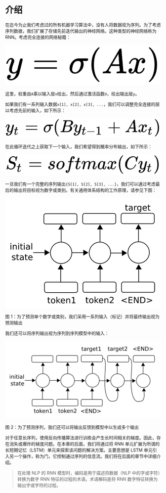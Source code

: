 # 介绍

在迄今为止我们考虑过的所有机器学习算法中，没有人将数据视为序列。为了考虑序列数据，我们扩展了存储先前迭代输出的神经网络。这种类型的神经网络称为 RNN。考虑完全连接的网络秘籍：

![](img/ab01cacf-e47e-4b82-90eb-09d12f96d06c.png)

这里，权重由`A`乘以输入层`x`给出，然后通过激活函数`σ`，给出输出层`y`。

如果我们有一系列输入数据`x[1], x[2], x[3], ...`，我们可以调整完全连接的层以考虑先前的输入，如下所示：

![](img/fe9f65c6-64fa-4fcc-854b-c1fae403ead8.png)

在此循环迭代之上获取下一个输入，我们希望得到概率分布输出，如下所示：

![](img/e5a295eb-90c3-410e-877a-dc830cac4504.png)

一旦我们有一个完整的序列输出`{S[1], S[2], S[3], ...}`，我们可以通过考虑最后的输出将目标视为数字或类别。有关通用体系结构的工作原理，请参见下图：

![](img/1a80edbf-b1dc-47fc-a328-f4973493e260.png)

图 1：为了预测单个数字或类别，我们采用一系列输入（标记）并将最终输出视为预测输出

我们还可以将序列输出视为序列到序列模型中的输入：

![](img/2b10596a-93d9-42b5-acdb-71e661e49650.png)

图 2：为了预测序列，我们还可以将输出反馈到模型中以生成多个输出

对于任意长序列，使用反向传播算法进行训练会产生长时间相关的梯度。因此，存在消失或爆炸的梯度问题。在本章的后面，我们将通过将 RNN 单元扩展为所谓的长短期记忆（LSTM）单元来探索该问题的解决方案。主要思想是 LSTM 单元引入另一个操作，称为门，它控制通过序列的信息流。我们将在后面的章节中详细介绍。

> 在处理 NLP 的 RNN 模型时，编码是用于描述将数据（NLP 中的字或字符）转换为数字 RNN 特征的过程的术语。术语解码是将 RNN 数字特征转换为输出字或字符的过程。